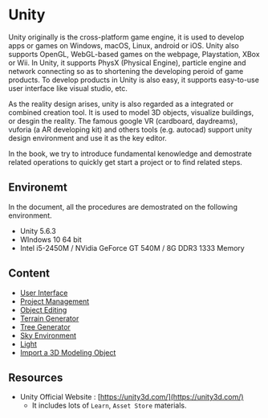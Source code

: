 # Unity



Unity originally is the cross-platform game engine, it is used to develop apps or games on Windows, macOS, Linux, android or iOS. Unity also supports OpenGL, WebGL-based games on the webpage, Playstation, XBox or Wii. In Unity, it supports PhysX (Physical Engine), particle engine and network connecting so as to shortening the developing peroid of game products. To develop products in Unity is also easy, it supports easy-to-use user interface like visual studio, etc.



As the reality design arises, unity is also regarded as a integrated or combined creation tool. It is used to model 3D objects, visualize buildings, or desgin the reality. The famous google VR (cardboard, daydreams), vuforia (a AR developing kit) and others tools (e.g. autocad) support unity design environment and use it as the key editor. 



In the book, we try to introduce fundamental kenowledge and demostrate related operations to quickly get start a project or to find related steps. 



## Environemt

In the document, all the procedures are demostrated on the following environment.

* Unity 5.6.3
* WIndows 10 64 bit
* Intel i5-2450M / NVidia GeForce GT 540M / 8G DDR3 1333 Memory





## Content

* [User Interface](unity/ui.md)
* [Project Management](unity/project_management.md)
* [Object Editing](unity/object_editing.md)
* [Terrain Generator](unity/terrain_generator.md)
* [Tree Generator](tree_generator.md)
* [Sky Environment](unity/sky_environment.md)
* [Light](unity/light.md)
* [Import a 3D Modeling Object](import_3d_objects.md)




## Resources

* Unity Official Website : [https://unity3d.com/](https://unity3d.com/)
  * It includes lots of `Learn`, `Asset Store` materials.